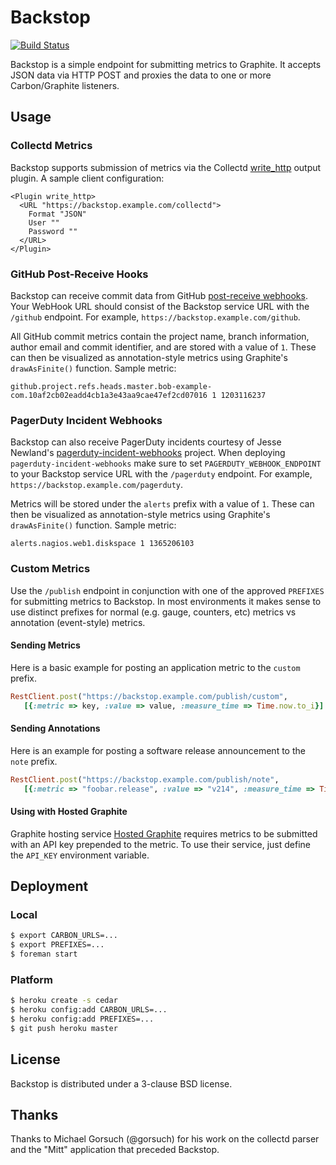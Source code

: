 # Backstop

[![Build Status](https://secure.travis-ci.org/obfuscurity/backstop.png?branch=master)](http://travis-ci.org/obfuscurity/backstop)

Backstop is a simple endpoint for submitting metrics to Graphite. It accepts JSON data via HTTP POST and proxies the data to one or more Carbon/Graphite listeners.

## Usage

### Collectd Metrics

Backstop supports submission of metrics via the Collectd [write_http](http://collectd.org/wiki/index.php/Plugin:Write_HTTP) output plugin. A sample client configuration:

```
<Plugin write_http>
  <URL "https://backstop.example.com/collectd">
    Format "JSON"
    User ""
    Password ""
  </URL>
</Plugin>
```

### GitHub Post-Receive Hooks

Backstop can receive commit data from GitHub [post-receive webhooks](https://help.github.com/articles/post-receive-hooks). Your WebHook URL should consist of the Backstop service URL with the `/github` endpoint. For example, `https://backstop.example.com/github`.

All GitHub commit metrics contain the project name, branch information, author email and commit identifier, and are stored with a value of `1`. These can then be visualized as annotation-style metrics using Graphite's `drawAsFinite()` function. Sample metric:

```
github.project.refs.heads.master.bob-example-com.10af2cb02eadd4cb1a3e43aa9cae47ef2cd07016 1 1203116237
```

### PagerDuty Incident Webhooks

Backstop can also receive PagerDuty incidents courtesy of Jesse Newland's [pagerduty-incident-webhooks](https://github.com/github/pagerduty-incident-webhooks) project. When deploying `pagerduty-incident-webhooks` make sure to set `PAGERDUTY_WEBHOOK_ENDPOINT` to your Backstop service URL with the `/pagerduty` endpoint. For example, `https://backstop.example.com/pagerduty`.

Metrics will be stored under the `alerts` prefix with a value of `1`. These can then be visualized as annotation-style metrics using Graphite's `drawAsFinite()` function. Sample metric:

```
alerts.nagios.web1.diskspace 1 1365206103
```

### Custom Metrics

Use the `/publish` endpoint in conjunction with one of the approved `PREFIXES` for submitting metrics to Backstop. In most environments it makes sense to use distinct prefixes for normal (e.g. gauge, counters, etc) metrics vs annotation (event-style) metrics.

#### Sending Metrics

Here is a basic example for posting an application metric to the `custom` prefix.

```ruby
RestClient.post("https://backstop.example.com/publish/custom",
   [{:metric => key, :value => value, :measure_time => Time.now.to_i}].to_json)
```

#### Sending Annotations

Here is an example for posting a software release announcement to the `note` prefix.

```ruby
RestClient.post("https://backstop.example.com/publish/note",
   [{:metric => "foobar.release", :value => "v214", :measure_time => Time.now.to_i}].to_json)
```

#### Using with Hosted Graphite

Graphite hosting service [Hosted Graphite](https://www.hostedgraphite.com) requires metrics to be submitted with an API key prepended to the metric.  To use their service, just define the `API_KEY` environment variable.

## Deployment

### Local

```bash
$ export CARBON_URLS=...
$ export PREFIXES=...
$ foreman start
```

### Platform

```bash
$ heroku create -s cedar
$ heroku config:add CARBON_URLS=...
$ heroku config:add PREFIXES=...
$ git push heroku master
```

## License

Backstop is distributed under a 3-clause BSD license.

## Thanks

Thanks to Michael Gorsuch (@gorsuch) for his work on the collectd parser and the "Mitt" application that preceded Backstop.

